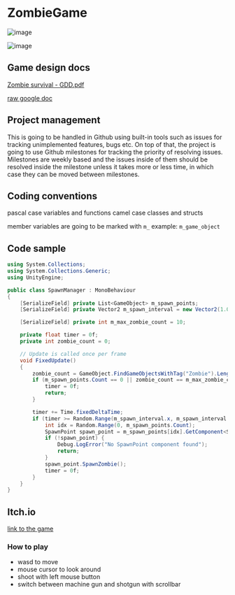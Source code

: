 # ZombieGame
![image](https://github.com/warriormaster12/ZombieGame/assets/33091666/0617fef8-8bbc-4bbb-b780-1a169b28ebdb)

![image](https://github.com/warriormaster12/ZombieGame/assets/33091666/0e69271c-ddb4-411f-93d5-60296719a3ed)


## Game design docs
[Zombie survival - GDD.pdf](https://github.com/warriormaster12/ZombieGame/files/13219875/Zombie.survival.-.GDD.pdf)

[raw google doc](https://docs.google.com/document/d/1tly5SKjEC33qKjKrR0PIr41MdkYfB2KvHterO0fm3l4/edit?usp=sharing)

## Project management 
This is going to be handled in Github using built-in tools such as issues for tracking unimplemented features, bugs etc. On top of that, the project is going to use Github milestones for tracking the priority of resolving issues. 
Milestones are weekly based and the issues inside of them should be resolved inside the milestone unless it takes more or less time, in which case they can be moved between milestones.

## Coding conventions 
pascal case variables and functions 
camel case classes and structs

member variables are going to be marked with ```m_```
example: ```m_game_object```

## Code sample 
```C#
using System.Collections;
using System.Collections.Generic;
using UnityEngine;

public class SpawnManager : MonoBehaviour
{
    [SerializeField] private List<GameObject> m_spawn_points;
    [SerializeField] private Vector2 m_spawn_interval = new Vector2(1.0f, 2.5f);

    [SerializeField] private int m_max_zombie_count = 10;

    private float timer = 0f;
    private int zombie_count = 0;

    // Update is called once per frame
    void FixedUpdate()
    {
        zombie_count = GameObject.FindGameObjectsWithTag("Zombie").Length;
        if (m_spawn_points.Count == 0 || zombie_count == m_max_zombie_count) {
            timer = 0f;
            return;
        }

        timer += Time.fixedDeltaTime;
        if (timer >= Random.Range(m_spawn_interval.x, m_spawn_interval.y)) {
            int idx = Random.Range(0, m_spawn_points.Count);
            SpawnPoint spawn_point = m_spawn_points[idx].GetComponent<SpawnPoint>();
            if (!spawn_point) {
                Debug.LogError("No SpawnPoint component found");
                return;
            }
            spawn_point.SpawnZombie();
            timer = 0f;
        }
    }
}
```

## Itch.io
[link to the game](https://warriormaster12.itch.io/zombiegame)

### How to play
- wasd to move
- mouse cursor to look around
- shoot with left mouse button
- switch between machine gun and shotgun with scrollbar
